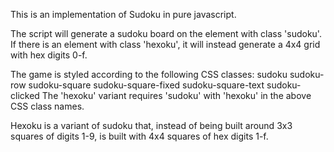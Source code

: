 This is an implementation of Sudoku in pure javascript.

The script will generate a sudoku board on the element with class 'sudoku'.
If there is an element with class 'hexoku', it will instead generate a 4x4 grid with hex digits 0-f.

The game is styled according to the following CSS classes:
sudoku
sudoku-row
sudoku-square
sudoku-square-fixed
sudoku-square-text
sudoku-clicked
The 'hexoku' variant requires 'sudoku' with 'hexoku' in the above CSS class names.


Hexoku is a variant of sudoku that, instead of being built around 3x3 squares of digits 1-9, is built with 4x4 squares of hex digits 1-f.


